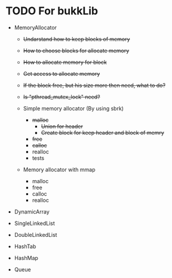 # TODO For bukkLib

+ MemoryAllocator

  + ~~Undarstand how to keep blocks of memory~~
  + ~~How to choose blocks for allocate memory~~
  + ~~How to allocate memory for block~~
  + ~~Get access to allocate memory~~
  + ~~If the block free, but his size more then need, what to do?~~
  + ~~Is "pthread_mutex_lock" need?~~
  
  + Simple memory allocator (By using sbrk)
    + ~~malloc~~
      + ~~Union for header~~
      + ~~Create block for keep header and block of memry~~
    + ~~free~~
    + ~~calloc~~
    + realloc
    + tests

  + Memory allocator with mmap
    + malloc
    + free
    + calloc
    + realloc

+ DynamicArray
+ SingleLinkedList
+ DoubleLinkedList
+ HashTab
+ HashMap
+ Queue
